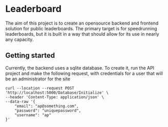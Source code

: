 # Leaderboard

The aim of this project is to create an opensource backend and frontend solution for public leaderboards. The primary target is for speedrunning leaderboards, but it is built in a way that should allow for its use in nearly any capacity.

## Getting started

Currently, the backend uses a sqlite database. To create it, run the API project and make the following request, with credentials for a user that will be an administrator for the site

    curl --location --request POST 'http://localhost:5000/Database/Initialize' \
    --header 'Content-Type: application/json' \
    --data-raw '{
        "email": "ap@something.com",
        "password": "uniquepassword",
        "username": "ap"
    }'

